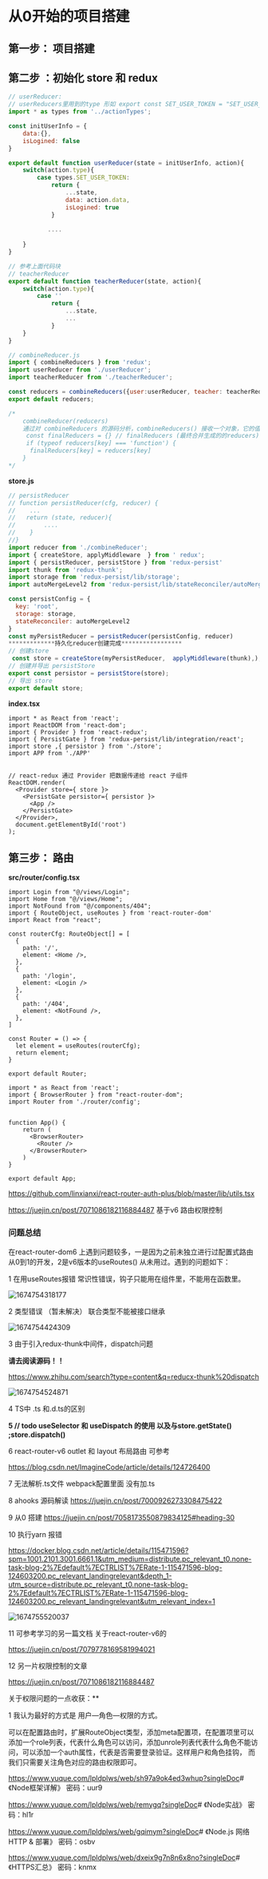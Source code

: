 # 从0开始的项目搭建

## 第一步： 项目搭建





## 第二步 ：初始化 store 和 redux

```js
// userReducer:
// userReducers里用到的type 形如 export const SET_USER_TOKEN = "SET_USER_TOKEN";
import * as types from '../actionTypes';

const initUserInfo = {
    data:{},
    isLogined: false
}

export default function userReducer(state = initUserInfo, action){
    switch(action.type){
        case types.SET_USER_TOKEN:
            return {
                ...state,
                data: action.data,
                isLogined: true
            }
            
           ....
           
    }
}
```

```js
// 参考上面代码块  
// teacherReducer
export default function teacherReducer(state, action){
    switch(action.type){
        case ''
        	return {
                ...state,
                ...
        	}
    }
}
```



```js
// combineReducer.js
import { combineReducers } from 'redux';
import userReducer from './userReducer';
import teacherReducer from './teacherReducer';

const reducers = combineReducers({user:userReducer, teacher: teacherReducer });
export default reducers;

/*
	combineReducer(reducers)
	通过对 combineReducers 的源码分析，combineReducers() 接收一个对象，它的值对应不同的 reducer 	函数，这些reducer 函数会被合并为一个。
	 const finalReducers = {} // finalReducers (最终合并生成的的reducers)
	 if (typeof reducers[key] === 'function') {
      finalReducers[key] = reducers[key]
    }
*/
```

**store.js**

```js
// persistReducer 
// function persistReducer(cfg, reducer) {
//    ...
//   return (state, reducer){
//        ....
//    }
//}
import reducer from './combineReducer';
import { createStore, applyMiddleware  } from ' redux';
import { persistReducer, persistStore } from 'redux-persist'
import thunk from 'redux-thunk';
import storage from 'redux-persist/lib/storage';
import autoMergeLevel2 from 'redux-persist/lib/stateReconciler/autoMergeLevel2';

const persistConfig = {
  key: 'root',
  storage: storage,
  stateReconciler: autoMergeLevel2
}
const myPersistReducer = persistReducer(persistConfig, reducer)
*************持久化reducer创建完成*****************
// 创建store
 const store = createStore(myPersistReducer,  applyMiddleware(thunk),);
// 创建并导出 persistStore
export const persistor = persistStore(store);
// 导出 store
export default store;
```

**index.tsx**

```tsx
import * as React from 'react';
import ReactDOM from 'react-dom';
import { Provider } from 'react-redux';
import { PersistGate } from 'redux-persist/lib/integration/react';
import store ,{ persistor } from './store';
import APP from './APP'


// react-redux 通过 Provider 把数据传递给 react 子组件
ReactDOM.render(
  <Provider store={ store }>
    <PersistGate persistor={ persistor }>
      <App />
    </PersistGate>
  </Provider>,
  document.getElementById('root')
);
```

## 第三步： 路由

**src/router/config.tsx**

```tsx
import Login from "@/views/Login";
import Home from "@/views/Home";
import NotFound from "@/components/404";
import { RouteObject, useRoutes } from 'react-router-dom'
import React from "react";

const routerCfg: RouteObject[] = [
  {
    path: '/',
    element: <Home />,
  },
  {
    path: '/login',
    element: <Login />
  },
  {
    path: '/404',
    element: <NotFound />,
  },
]

const Router = () => {
  let element = useRoutes(routerCfg);
  return element;
}

export default Router;
```

```tsx
import * as React from 'react';
import { BrowserRouter } from "react-router-dom";
import Router from './router/config';


function App() {
    return (
      <BrowserRouter>
        <Router />
      </BrowserRouter>
    )
}

export default App;
```

https://github.com/linxianxi/react-router-auth-plus/blob/master/lib/utils.tsx

https://juejin.cn/post/7071086182116884487 基于v6 路由权限控制

### 问题总结

在react-router-dom6 上遇到问题较多，一是因为之前未独立进行过配置式路由从0到1的开发，2是v6版本的useRoutes() 从未用过。遇到的问题如下：

1 在用useRoutes报错 常识性错误，钩子只能用在组件里，不能用在函数里。

![1674754318177](assets/1674754318177.png)

2 类型错误 （暂未解决） 联合类型不能被接口继承

![1674754424309](assets/1674754424309.png)

3 由于引入redux-thunk中间件，dispatch问题

**请去阅读源码！！**

  https://www.zhihu.com/search?type=content&q=reducx-thunk%20dispatch

![1674754524871](assets/1674754524871.png)

4 TS中 .ts 和.d.ts的区别

**5 // todo useSelector 和 useDispatch 的使用 以及与store.getState() ;store.dispatch()** 

6 react-router-v6 outlet 和 layout 布局路由 可参考

https://blog.csdn.net/ImagineCode/article/details/124726400

7 无法解析.ts文件 webpack配置里面 没有加.ts

8 ahooks 源码解读 https://juejin.cn/post/7000926273308475422

9 从0 搭建 https://juejin.cn/post/7058173550879834125#heading-30

10 执行yarn 报错 

https://docker.blog.csdn.net/article/details/115471596?spm=1001.2101.3001.6661.1&utm_medium=distribute.pc_relevant_t0.none-task-blog-2%7Edefault%7ECTRLIST%7ERate-1-115471596-blog-124603200.pc_relevant_landingrelevant&depth_1-utm_source=distribute.pc_relevant_t0.none-task-blog-2%7Edefault%7ECTRLIST%7ERate-1-115471596-blog-124603200.pc_relevant_landingrelevant&utm_relevant_index=1

![1674755520037](assets/1674755520037.png)

11 可参考学习的另一篇文档 关于react-router-v6的

https://juejin.cn/post/7079778169581994021

12 另一片权限控制的文章

https://juejin.cn/post/7071086182116884487

关于权限问题的一点收获：**

1 我认为最好的方式是  用户—角色—权限的方式。

可以在配置路由时，扩展RouteObject类型，添加meta配置项，在配置项里可以添加一个role列表，代表什么角色可以访问，添加unrole列表代表什么角色不能访问，可以添加一个auth属性，代表是否需要登录验证。这样用户和角色挂钩， 而我们只需要关注角色对应的路由权限即可。

<https://www.yuque.com/lpldplws/web/sh97a9ok4ed3whup?singleDoc># 《Node框架详解》 密码：uur9

<https://www.yuque.com/lpldplws/web/remygq?singleDoc># 《Node实战》 密码：hl1r

<https://www.yuque.com/lpldplws/web/gqimym?singleDoc># 《Node.js 网络HTTP & 部署》 密码：osbv

<https://www.yuque.com/lpldplws/web/dxeix9g7n8n6x8no?singleDoc># 《HTTPS汇总》 密码：knmx